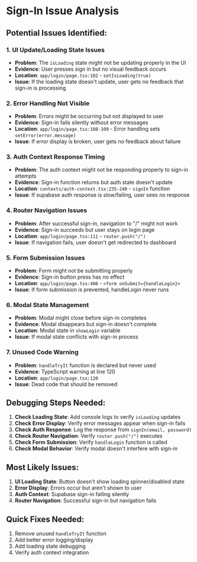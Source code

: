 # Sign-In Issue Analysis

## Potential Issues Identified:

### 1. **UI Update/Loading State Issues**
- **Problem**: The `isLoading` state might not be updating properly in the UI
- **Evidence**: User presses sign in but no visual feedback occurs
- **Location**: `app/login/page.tsx:102` - `setIsLoading(true)` 
- **Issue**: If the loading state doesn't update, user gets no feedback that sign-in is processing

### 2. **Error Handling Not Visible**
- **Problem**: Errors might be occurring but not displayed to user
- **Evidence**: Sign-in fails silently without error messages
- **Location**: `app/login/page.tsx:108-109` - Error handling sets `setError(error.message)`
- **Issue**: If error display is broken, user gets no feedback about failure

### 3. **Auth Context Response Timing**
- **Problem**: The auth context might not be responding properly to sign-in attempts
- **Evidence**: Sign-in function returns but auth state doesn't update
- **Location**: `contexts/auth-context.tsx:235-240` - `signIn` function
- **Issue**: If supabase auth response is slow/failing, user sees no response

### 4. **Router Navigation Issues**
- **Problem**: After successful sign-in, navigation to "/" might not work
- **Evidence**: Sign-in succeeds but user stays on login page
- **Location**: `app/login/page.tsx:111` - `router.push("/")`
- **Issue**: If navigation fails, user doesn't get redirected to dashboard

### 5. **Form Submission Issues**
- **Problem**: Form might not be submitting properly
- **Evidence**: Sign-in button press has no effect
- **Location**: `app/login/page.tsx:400` - `<form onSubmit={handleLogin}>`
- **Issue**: If form submission is prevented, handleLogin never runs

### 6. **Modal State Management**
- **Problem**: Modal might close before sign-in completes
- **Evidence**: Modal disappears but sign-in doesn't complete
- **Location**: Modal state in `showLogin` variable
- **Issue**: If modal state conflicts with sign-in process

### 7. **Unused Code Warning**
- **Problem**: `handleTryIt` function is declared but never used
- **Evidence**: TypeScript warning at line 120
- **Location**: `app/login/page.tsx:120`
- **Issue**: Dead code that should be removed

## Debugging Steps Needed:

1. **Check Loading State**: Add console logs to verify `isLoading` updates
2. **Check Error Display**: Verify error messages appear when sign-in fails
3. **Check Auth Response**: Log the response from `signIn(email, password)`
4. **Check Router Navigation**: Verify `router.push("/")` executes
5. **Check Form Submission**: Verify `handleLogin` function is called
6. **Check Modal Behavior**: Verify modal doesn't interfere with sign-in

## Most Likely Issues:

1. **UI Loading State**: Button doesn't show loading spinner/disabled state
2. **Error Display**: Errors occur but aren't shown to user
3. **Auth Context**: Supabase sign-in failing silently
4. **Router Navigation**: Successful sign-in but navigation fails

## Quick Fixes Needed:

1. Remove unused `handleTryIt` function
2. Add better error logging/display
3. Add loading state debugging
4. Verify auth context integration